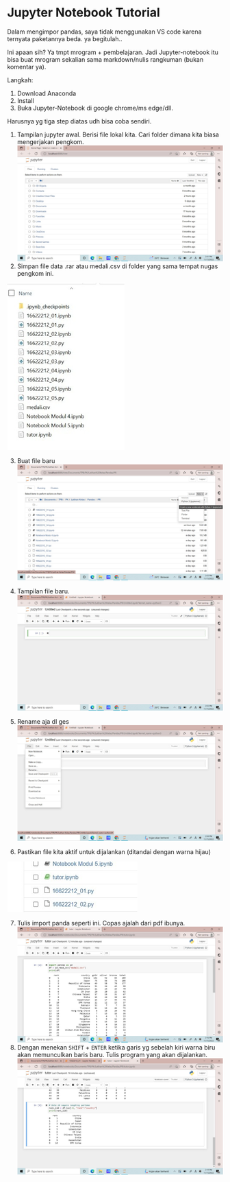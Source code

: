 # Jupyter Notebook Tutorial
Dalam mengimpor pandas, saya tidak menggunakan VS code karena ternyata paketannya beda. ya begitulah..

Ini apaan sih?
Ya tmpt mrogram + pembelajaran. Jadi Jupyter-notebook itu bisa buat mrogram sekalian sama markdown/nulis rangkuman (bukan komentar ya).

Langkah:
1. Download Anaconda
2. Install
3. Buka Jupyter-Notebook di google chrome/ms edge/dll.

Harusnya yg tiga step diatas udh bisa coba sendiri.
1. Tampilan jupyter awal. Berisi file lokal kita. Cari folder dimana kita biasa mengerjakan pengkom.
![Tampilan jupyter awal](https://github.com/dinagoethe/pengkom/blob/main/pr/WhatsApp%20Image%202022-11-15%20at%2014.02.26%20(2).jpeg?raw=true)
2. Simpan file data .rar atau medali.csv di folder yang sama tempat nugas pengkom ini.

![](https://github.com/dinagoethe/pengkom/blob/main/pr/WhatsApp%20Image%202022-11-15%20at%2014.05.30.jpeg)

3. Buat file baru
![](https://github.com/dinagoethe/pengkom/blob/main/pr/WhatsApp%20Image%202022-11-15%20at%2014.03.27.jpeg?raw=true)

4. Tampilan file baru.
![](https://github.com/dinagoethe/pengkom/blob/main/pr/WhatsApp%20Image%202022-11-15%20at%2014.03.49.jpeg)

5. Rename aja dl ges
![](https://github.com/dinagoethe/pengkom/blob/main/pr/WhatsApp%20Image%202022-11-15%20at%2014.04.11.jpeg)

6. Pastikan file kita aktif untuk dijalankan (ditandai dengan warna hijau)

![](https://github.com/dinagoethe/pengkom/blob/main/pr/WhatsApp%20Image%202022-11-15%20at%2014.04.42.jpeg)

7. Tulis import panda seperti ini. Copas ajalah dari pdf ibunya.
![](https://github.com/dinagoethe/pengkom/blob/main/pr/WhatsApp%20Image%202022-11-15%20at%2014.16.16.jpeg?raw=true)
8. Dengan menekan  `SHIFT` + `ENTER` ketika garis yg sebelah kiri warna biru akan memunculkan baris baru. Tulis program yang akan dijalankan.
![](https://github.com/dinagoethe/pengkom/blob/main/pr/WhatsApp%20Image%202022-11-15%20at%2014.19.46.jpeg)
